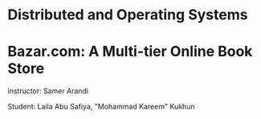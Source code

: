 # Distributed and Operating Systems

# Bazar.com: A Multi-tier Online Book Store

instructor: Samer Arandi

Student: Laila Abu Safiya, "Mohammad Kareem" Kukhun

